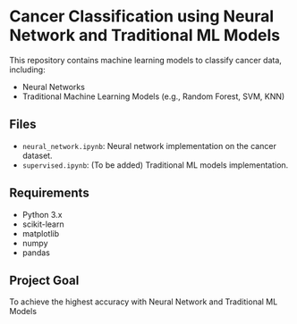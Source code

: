 
# Cancer Classification using Neural Network and Traditional ML Models

This repository contains machine learning models to classify cancer data, including:
- Neural Networks
- Traditional Machine Learning Models (e.g., Random Forest, SVM, KNN)

## Files
- `neural_network.ipynb`: Neural network implementation on the cancer dataset.
- `supervised.ipynb`: (To be added) Traditional ML models implementation.

## Requirements
- Python 3.x
- scikit-learn
- matplotlib
- numpy
- pandas

## Project Goal
To achieve the highest accuracy with Neural Network and Traditional ML Models
